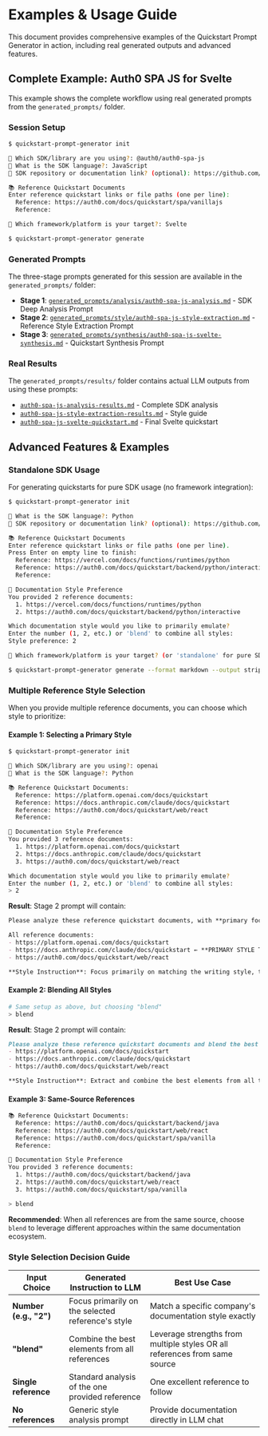 # Examples & Usage Guide

This document provides comprehensive examples of the Quickstart Prompt Generator in action, including real generated outputs and advanced features.

## Complete Example: Auth0 SPA JS for Svelte

This example shows the complete workflow using real generated prompts from the `generated_prompts/` folder.

### Session Setup
```bash
$ quickstart-prompt-generator init

🔧 Which SDK/library are you using?: @auth0/auth0-spa-js
📝 What is the SDK language?: JavaScript  
🔗 SDK repository or documentation link? (optional): https://github.com/auth0/auth0-spa-js

📚 Reference Quickstart Documents
Enter reference quickstart links or file paths (one per line):
  Reference: https://auth0.com/docs/quickstart/spa/vanillajs
  Reference: 

🎯 Which framework/platform is your target?: Svelte

$ quickstart-prompt-generator generate
```

### Generated Prompts

The three-stage prompts generated for this session are available in the `generated_prompts/` folder:

- **Stage 1**: [`generated_prompts/analysis/auth0-spa-js-analysis.md`](../generated_prompts/analysis/auth0-spa-js-analysis.md) - SDK Deep Analysis Prompt
- **Stage 2**: [`generated_prompts/style/auth0-spa-js-style-extraction.md`](../generated_prompts/style/auth0-spa-js-style-extraction.md) - Reference Style Extraction Prompt  
- **Stage 3**: [`generated_prompts/synthesis/auth0-spa-js-svelte-synthesis.md`](../generated_prompts/synthesis/auth0-spa-js-svelte-synthesis.md) - Quickstart Synthesis Prompt

### Real Results

The `generated_prompts/results/` folder contains actual LLM outputs from using these prompts:

- [`auth0-spa-js-analysis-results.md`](../generated_prompts/results/auth0-spa-js-analysis-results.md) - Complete SDK analysis
- [`auth0-spa-js-style-extraction-results.md`](../generated_prompts/results/auth0-spa-js-style-extraction-results.md) - Style guide
- [`auth0-spa-js-svelte-quickstart.md`](../generated_prompts/results/auth0-spa-js-svelte-quickstart.md) - Final Svelte quickstart

## Advanced Features & Examples

### Standalone SDK Usage

For generating quickstarts for pure SDK usage (no framework integration):

```bash
$ quickstart-prompt-generator init

📝 What is the SDK language?: Python
🔗 SDK repository or documentation link? (optional): https://github.com/auth0/auth0-api-python

📚 Reference Quickstart Documents
Enter reference quickstart links or file paths (one per line).
Press Enter on empty line to finish:
  Reference: https://vercel.com/docs/functions/runtimes/python
  Reference: https://auth0.com/docs/quickstart/backend/python/interactive
  Reference: 

📝 Documentation Style Preference
You provided 2 reference documents:
  1. https://vercel.com/docs/functions/runtimes/python
  2. https://auth0.com/docs/quickstart/backend/python/interactive

Which documentation style would you like to primarily emulate?
Enter the number (1, 2, etc.) or 'blend' to combine all styles:
Style preference: 2

🎯 Which framework/platform is your target? (or 'standalone' for pure SDK usage): standalone

$ quickstart-prompt-generator generate --format markdown --output stripe-standalone-prompts.md
```

### Multiple Reference Style Selection

When you provide multiple reference documents, you can choose which style to prioritize:

#### Example 1: Selecting a Primary Style

```bash
$ quickstart-prompt-generator init

🔧 Which SDK/library are you using?: openai
📝 What is the SDK language?: Python

📚 Reference Quickstart Documents:
  Reference: https://platform.openai.com/docs/quickstart
  Reference: https://docs.anthropic.com/claude/docs/quickstart
  Reference: https://auth0.com/docs/quickstart/web/react
  Reference: 

📝 Documentation Style Preference
You provided 3 reference documents:
  1. https://platform.openai.com/docs/quickstart
  2. https://docs.anthropic.com/claude/docs/quickstart  
  3. https://auth0.com/docs/quickstart/web/react

Which documentation style would you like to primarily emulate?
Enter the number (1, 2, etc.) or 'blend' to combine all styles:
> 2
```

**Result**: Stage 2 prompt will contain:
```markdown
Please analyze these reference quickstart documents, with **primary focus** on emulating the style of: **https://docs.anthropic.com/claude/docs/quickstart**

All reference documents:
- https://platform.openai.com/docs/quickstart
- https://docs.anthropic.com/claude/docs/quickstart ← **PRIMARY STYLE TO EMULATE**
- https://auth0.com/docs/quickstart/web/react

**Style Instruction**: Focus primarily on matching the writing style, tone, structure, and approach of the marked primary reference.
```

#### Example 2: Blending All Styles

```bash
# Same setup as above, but choosing "blend"
> blend
```

**Result**: Stage 2 prompt will contain:
```markdown
Please analyze these reference quickstart documents and blend the best aspects of each:
- https://platform.openai.com/docs/quickstart
- https://docs.anthropic.com/claude/docs/quickstart
- https://auth0.com/docs/quickstart/web/react

**Style Instruction**: Extract and combine the best elements from all these sources to create a hybrid approach.
```

#### Example 3: Same-Source References

```bash
📚 Reference Quickstart Documents:
  Reference: https://auth0.com/docs/quickstart/backend/java
  Reference: https://auth0.com/docs/quickstart/web/react
  Reference: https://auth0.com/docs/quickstart/spa/vanilla
  Reference: 

📝 Documentation Style Preference
You provided 3 reference documents:
  1. https://auth0.com/docs/quickstart/backend/java
  2. https://auth0.com/docs/quickstart/web/react
  3. https://auth0.com/docs/quickstart/spa/vanilla

> blend
```

**Recommended**: When all references are from the same source, choose `blend` to leverage different approaches within the same documentation ecosystem.

### Style Selection Decision Guide

| Input Choice | Generated Instruction to LLM | Best Use Case |
|--------------|----------------------------|---------------|
| **Number (e.g., "2")** | Focus primarily on the selected reference's style | Match a specific company's documentation style exactly |
| **"blend"** | Combine the best elements from all references | Leverage strengths from multiple styles OR all references from same source |
| **Single reference** | Standard analysis of the one provided reference | One excellent reference to follow |
| **No references** | Generic style analysis prompt | Provide documentation directly in LLM chat |
